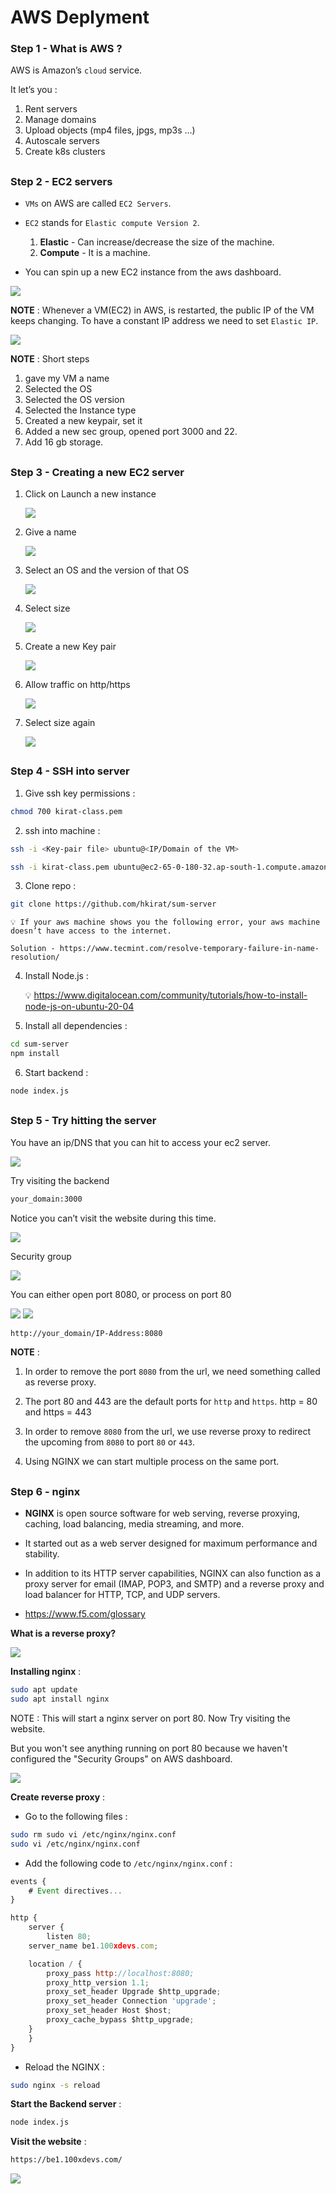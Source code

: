 # AWS Deplyment 

### Step 1 - What is AWS ?

AWS is Amazon’s `cloud` service.

It let’s you :

1. Rent servers
2. Manage domains
3. Upload objects (mp4 files, jpgs, mp3s …)
4. Autoscale servers
5. Create k8s clusters

##

### Step 2 - EC2 servers

- `VMs` on AWS are called `EC2 Servers`.

- `EC2` stands for `Elastic compute Version 2`.

    1. **Elastic** - Can increase/decrease the size of the machine.
    2. **Compute** - It is a machine.

- You can spin up a new EC2 instance from the aws dashboard.

<img src="./assets/Pic-1.png" />

**NOTE** : Whenever a VM(EC2) in AWS, is restarted, the public IP of the VM keeps changing. To have a constant IP address we need to set `Elastic IP`. 

<img src="./assets/Pic-2.png" />

**NOTE** : Short steps

1. gave my VM a name  
2. Selected the OS  
3. Selected the OS version  
4. Selected the Instance type  
5. Created a new keypair, set it  
6. Added a new sec group, opened port 3000 and 22.  
7. Add 16 gb storage.

##

### Step 3 - Creating a new EC2 server

1. Click on Launch a new instance

    <img src="./assets/Pic-3.png" />

2. Give a name

    <img src="./assets/Pic-4.png" />

3. Select an OS and the version of that OS 

    <img src="./assets/Pic-5.png" />

4. Select size

    <img src="./assets/Pic-6.png" />

5. Create a new Key pair

    <img src="./assets/Pic-7.png" />

6. Allow traffic on http/https

    <img src="./assets/Pic-9.png" />

7. Select size again

    <img src="./assets/Pic-8.png" />

##

### Step 4 - SSH into server

1. Give ssh key permissions : 
```bash
chmod 700 kirat-class.pem
```

2. ssh into machine : 
```bash
ssh -i <Key-pair file> ubuntu@<IP/Domain of the VM>

ssh -i kirat-class.pem ubuntu@ec2-65-0-180-32.ap-south-1.compute.amazonaws.com
```

3. Clone repo : 
```bash
git clone https://github.com/hkirat/sum-server
```

    💡 If your aws machine shows you the following error, your aws machine doesn’t have access to the internet.
    
    Solution - https://www.tecmint.com/resolve-temporary-failure-in-name-resolution/

4. Install Node.js :
    
    💡 https://www.digitalocean.com/community/tutorials/how-to-install-node-js-on-ubuntu-20-04

5. Install all dependencies : 
```bash
cd sum-server
npm install
```

6. Start backend : 
```bash
node index.js
```

##

### Step 5 - Try hitting the server

You have an ip/DNS that you can hit to access your ec2 server.

<img src="./assets/Pic-10.png" />

Try visiting the backend

```bash
your_domain:3000
```

Notice you can’t visit the website during this time.

<img src="./assets/Pic-11.png" />

Security group

<img src="./assets/Pic-12.png" />

You can either open port 8080, or process on port 80

<img src="./assets/Pic-13.png" />

<img src="./assets/Pic-14.png" />

```bash
http://your_domain/IP-Address:8080
```

**NOTE** : 

1. In order to remove the port `8080` from the url, we need something called as reverse proxy.

2. The port 80 and 443 are the default ports for `http` and `https`. http = 80 and https = 443

3. In order to remove `8080` from the url, we use reverse proxy to redirect the upcoming from `8080` to port `80` or `443`.

4. Using NGINX we can start multiple process on the same port.

##

### Step 6 - nginx

- **NGINX** is open source software for web serving, reverse proxying, caching, load balancing, media streaming, and more. 

- It started out as a web server designed for maximum performance and stability. 

- In addition to its HTTP server capabilities, NGINX can also function as a proxy server for email (IMAP, POP3, and SMTP) and a reverse proxy and load balancer for HTTP, TCP, and UDP servers.

- https://www.f5.com/glossary

**What is a reverse proxy?**

<img src="./assets/Pic-15.png" />

**Installing nginx** :
```bash
sudo apt update
sudo apt install nginx
```

NOTE : This will start a nginx server on port 80. Now Try visiting the website.

But you won't see anything running on port 80 because we haven't configured the "Security Groups" on AWS dashboard.

<img src="./assets/Pic-16.png" />

**Create reverse proxy** :

- Go to the following files : 

```bash
sudo rm sudo vi /etc/nginx/nginx.conf
sudo vi /etc/nginx/nginx.conf
```

- Add the following code to `/etc/nginx/nginx.conf` : 

```js
events {
    # Event directives...
}

http {
    server {
        listen 80;
    server_name be1.100xdevs.com;

    location / {
        proxy_pass http://localhost:8080;
        proxy_http_version 1.1;
        proxy_set_header Upgrade $http_upgrade;
        proxy_set_header Connection 'upgrade';
        proxy_set_header Host $host;
        proxy_cache_bypass $http_upgrade;
    }
	}
}
```

- Reload the NGINX : 

```bash
sudo nginx -s reload
```

**Start the Backend server** :

```bash
node index.js
```

**Visit the website** :

```bash
https://be1.100xdevs.com/
```

<img src="./assets/Pic-17.png" />